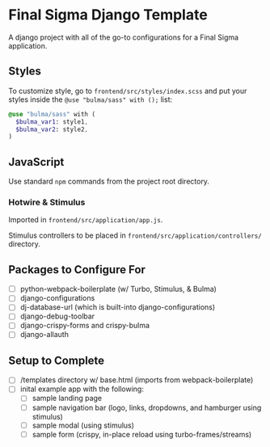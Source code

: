 # Final Sigma Django Template

A django project with all of the go-to configurations for a Final Sigma application.

## Styles

To customize style, go to `frontend/src/styles/index.scss` and put your styles inside the `@use "bulma/sass" with ();` list:

```sass
@use "bulma/sass" with (
  $bulma_var1: style1,
  $bulma_var2: style2,
)
```

## JavaScript

Use standard `npm` commands from the project root directory.

### Hotwire & Stimulus

Imported in `frontend/src/application/app.js`.

Stimulus controllers to be placed in `frontend/src/application/controllers/` directory.




## Packages to Configure For

- [ ] python-webpack-boilerplate (w/ Turbo, Stimulus, & Bulma)
- [ ] django-configurations
- [ ] dj-database-url (which is built-into django-configurations)
- [ ] django-debug-toolbar
- [ ] django-crispy-forms and crispy-bulma
- [ ] django-allauth

## Setup to Complete

- [ ] /templates directory w/ base.html (imports from webpack-boilerplate)
- [ ] inital example app with the following:
  - [ ] sample landing page
  - [ ] sample navigation bar (logo, links, dropdowns, and hamburger using stimulus)
  - [ ] sample modal (using stimulus)
  - [ ] sample form (crispy, in-place reload using turbo-frames/streams)